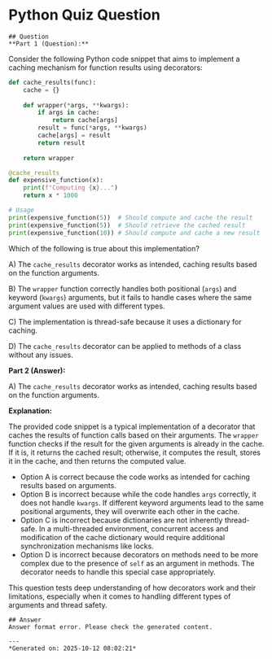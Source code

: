# Python Quiz Question
    
    ## Question
    **Part 1 (Question):**

Consider the following Python code snippet that aims to implement a caching mechanism for function results using decorators:

```python
def cache_results(func):
    cache = {}
    
    def wrapper(*args, **kwargs):
        if args in cache:
            return cache[args]
        result = func(*args, **kwargs)
        cache[args] = result
        return result
    
    return wrapper

@cache_results
def expensive_function(x):
    print(f"Computing {x}...")
    return x * 1000

# Usage
print(expensive_function(5))  # Should compute and cache the result
print(expensive_function(5))  # Should retrieve the cached result
print(expensive_function(10)) # Should compute and cache a new result
```

Which of the following is true about this implementation?

A) The `cache_results` decorator works as intended, caching results based on the function arguments.

B) The `wrapper` function correctly handles both positional (`args`) and keyword (`kwargs`) arguments, but it fails to handle cases where the same argument values are used with different types.

C) The implementation is thread-safe because it uses a dictionary for caching.

D) The `cache_results` decorator can be applied to methods of a class without any issues.

**Part 2 (Answer):**

A) The `cache_results` decorator works as intended, caching results based on the function arguments.

**Explanation:**

The provided code snippet is a typical implementation of a decorator that caches the results of function calls based on their arguments. The `wrapper` function checks if the result for the given arguments is already in the cache. If it is, it returns the cached result; otherwise, it computes the result, stores it in the cache, and then returns the computed value.

- Option A is correct because the code works as intended for caching results based on arguments.
- Option B is incorrect because while the code handles `args` correctly, it does not handle `kwargs`. If different keyword arguments lead to the same positional arguments, they will overwrite each other in the cache.
- Option C is incorrect because dictionaries are not inherently thread-safe. In a multi-threaded environment, concurrent access and modification of the cache dictionary would require additional synchronization mechanisms like locks.
- Option D is incorrect because decorators on methods need to be more complex due to the presence of `self` as an argument in methods. The decorator needs to handle this special case appropriately.

This question tests deep understanding of how decorators work and their limitations, especially when it comes to handling different types of arguments and thread safety.
    
    ## Answer
    Answer format error. Please check the generated content.
    
    ---
    *Generated on: 2025-10-12 08:02:21*
    